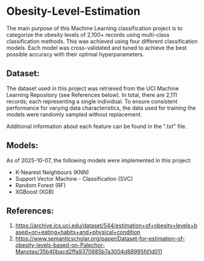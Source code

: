 # Obesity-Level-Estimation

The main purpose of this Machine Learning classification project is to categorize the obesity levels of 2,100+ records using multi-class classification methods. This was achieved using four different classification models. Each model was cross-validated and tuned to achieve the best possible accuracy with their optimal hyperparameters.

## Dataset:

The dataset used in this project was retrieved from the UCI Machine Learning Repository (see References below). In total, there are 2,111 records; each representing a single individual. To ensure consistent performance for varying data characteristics, the data used for training the models were randomly sampled without replacement.

Additional information about each feature can be found in the ".txt" file.

## Models:

As of 2025-10-07, the following models were implemented in this project:

- K-Nearest Neighbours (KNN)
- Support Vector Machine - Classification (SVC)
- Random Forest (RF)
- XGBoost (XGB)


## References:

1. https://archive.ics.uci.edu/dataset/544/estimation+of+obesity+levels+based+on+eating+habits+and+physical+condition
2. https://www.semanticscholar.org/paper/Dataset-for-estimation-of-obesity-levels-based-on-Palechor-Manotas/35b40bacd2ffa9370885b7a3004d88995fd1d011

